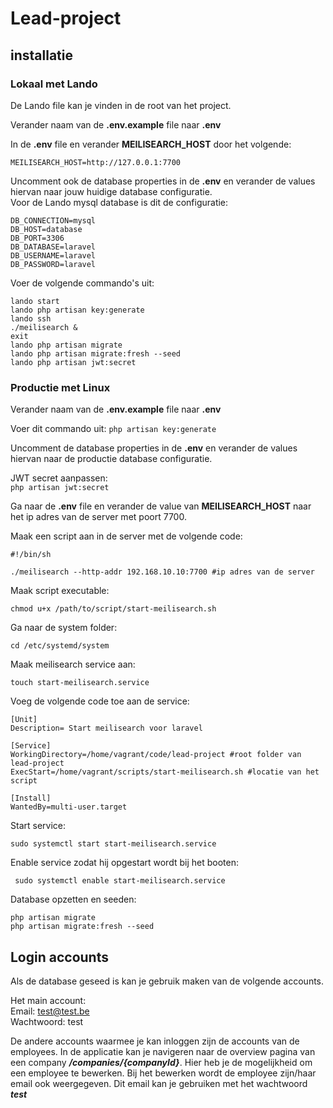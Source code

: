 # Lead-project

## installatie
### Lokaal met Lando
De Lando file kan je vinden in de root van het project.

Verander naam van de **.env.example** file naar **.env**

In de **.env** file en verander **MEILISEARCH_HOST** door het volgende:

```
MEILISEARCH_HOST=http://127.0.0.1:7700
```

Uncomment ook de database properties in de **.env** en verander de values hiervan naar jouw huidige database configuratie.  
Voor de Lando mysql database is dit de configuratie:
```
DB_CONNECTION=mysql
DB_HOST=database
DB_PORT=3306
DB_DATABASE=laravel
DB_USERNAME=laravel
DB_PASSWORD=laravel
```



Voer de volgende commando's uit:
```
lando start
lando php artisan key:generate
lando ssh
./meilisearch &
exit
lando php artisan migrate
lando php artisan migrate:fresh --seed
lando php artisan jwt:secret
```



### Productie met Linux

Verander naam van de **.env.example** file naar **.env**

Voer dit commando uit:
```php artisan key:generate```

Uncomment de database properties in de **.env** en verander de values hiervan naar de productie database configuratie.  

JWT secret aanpassen:  
```php artisan jwt:secret ```

Ga naar de **.env** file en verander de value van **MEILISEARCH_HOST** naar het ip adres van de server met poort 7700.

Maak een script aan in de server met de volgende code:
```
#!/bin/sh

./meilisearch --http-addr 192.168.10.10:7700 #ip adres van de server
```

Maak script executable:

```
chmod u+x /path/to/script/start-meilisearch.sh
```


Ga naar de system folder:

```cd /etc/systemd/system```

Maak meilisearch service aan:

```touch start-meilisearch.service```

Voeg de volgende code toe aan de service:
```
[Unit]
Description= Start meilisearch voor laravel

[Service]
WorkingDirectory=/home/vagrant/code/lead-project #root folder van lead-project
ExecStart=/home/vagrant/scripts/start-meilisearch.sh #locatie van het script

[Install]
WantedBy=multi-user.target
```

Start service:

```sudo systemctl start start-meilisearch.service```

Enable service zodat hij opgestart wordt bij het booten:

``` sudo systemctl enable start-meilisearch.service```

Database opzetten en seeden:  
```
php artisan migrate
php artisan migrate:fresh --seed 
```

## Login accounts
Als de database geseed is kan je gebruik maken van de volgende accounts.  
  
Het main account:  
Email: test@test.be  
Wachtwoord: test

De andere accounts waarmee je kan inloggen zijn de accounts van de employees. In de applicatie kan je navigeren naar de overview pagina van een company ***/companies/{companyId}***. Hier heb je de mogelijkheid om een employee te bewerken. Bij het bewerken wordt de employee zijn/haar email ook weergegeven. Dit email kan je gebruiken met het wachtwoord ***test***